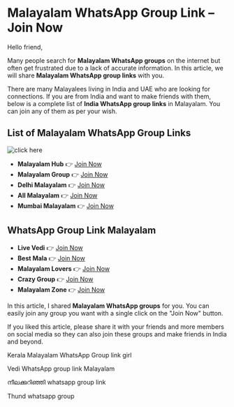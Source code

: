 # Malayalam WhatsApp Group Link – Join Now  

Hello friend,  

Many people search for **Malayalam WhatsApp groups** on the internet but often get frustrated due to a lack of accurate information. In this article, we will share **Malayalam WhatsApp group links** with you.  

There are many Malayalees living in India and UAE who are looking for connections. If you are from India and want to make friends with them, below is a complete list of **India WhatsApp group links** in Malayalam. You can join any of them as per your wish.  

## List of Malayalam WhatsApp Group Links  
![click here](https://camo.githubusercontent.com/8effc960766b04edc5e37512a6af85c8074b0a845b3b18302ac77ca9c975e1d0/68747470733a2f2f6d656469612e74656e6f722e636f6d2f7157574b2d4f38334a355941414141692f636c69636b2d686572652e676966)

- **Malayalam Hub** 👉 [Join Now](https://tazagame.site/foreign-girl-whatsapp-group-link-join-now/)  
- **Malayalam Group** 👉 [Join Now](https://tazagame.site/philippines-girl-whatsapp-group-link/)  
- **Delhi Malayalam** 👉 [Join Now](https://tazagame.site/single-girl-whatsapp-group-link-join-now/)  
- **All Malayalam** 👉 [Join Now](https://tazagame.site/)  
- **Mumbai Malayalam** 👉 [Join Now](https://tazagame.site/active-punjabi-girl-whatsapp-group-link-join-now/)  

## WhatsApp Group Link Malayalam
- **Live Vedi** 👉 [Join Now](https://tazagame.site/single-girl-whatsapp-group-link-join-now/)  
- **Best Mala** 👉 [Join Now](https://tazagame.site/single-girl-whatsapp-group-link-join-now/)  
- **Malayalam Lovers** 👉 [Join Now](https://tazagame.site/foreign-girl-whatsapp-group-link-join-now/)  
- **Crazy Group** 👉 [Join Now](https://tazagame.site/single-girl-whatsapp-group-link-join-now/)  
- **Malayalam Zone** 👉 [Join Now](https://tazagame.site/philippines-girl-whatsapp-group-link/)  

In this article, I shared **Malayalam WhatsApp groups** for you. You can easily join any group you want with a single click on the "Join Now" button.  

If you liked this article, please share it with your friends and more members on social media so they can also join these groups and make friends in India and beyond.  

Kerala Malayalam WhatsApp Group link girl

Vedi WhatsApp group link Malayalam

നീലക്കുറിഞ്ഞി whatsapp group link

Thund whatsapp group
